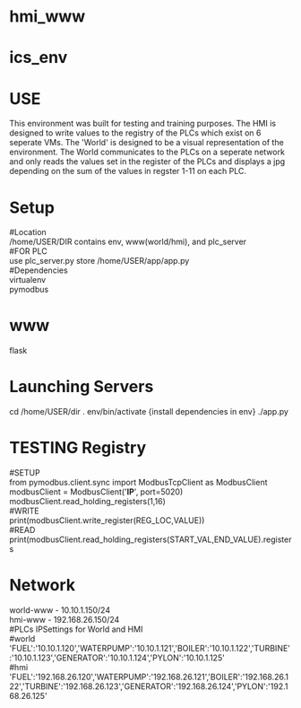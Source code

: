 # hmi_www

# ics_env

# USE
This environment was built for testing and training purposes. The HMI is 
designed to write values to the registry of the PLCs which exist on 6 
seperate VMs. The 'World' is designed to be a visual representation of 
the environment. The World communicates to the PLCs on a seperate 
network and only reads the values set in the register of the PLCs and 
displays a jpg depending on the sum of the values in regster 1-11 on 
each PLC. <br/>

# Setup 
#Location <br/>
/home/USER/DIR contains env, www(world/hmi), and plc_server<br/>
#FOR PLC<br/>
use plc_server.py store /home/USER/app/app.py <br/>
#Dependencies<br/>
virtualenv <br/>
pymodbus <br/>
# www
flask <br/>


# Launching Servers
cd /home/USER/dir
. env/bin/activate
{install dependencies in env}
./app.py

# TESTING Registry
#SETUP<br/>
from pymodbus.client.sync import ModbusTcpClient as ModbusClient<br/>
modbusClient = ModbusClient('**IP**', port=5020)<br/>
modbusClient.read_holding_registers(1,16)<br/>
#WRITE<br/>
print(modbusClient.write_register(REG_LOC,VALUE))<br/>
#READ<br/>
print(modbusClient.read_holding_registers(START_VAL,END_VALUE).registers<br/>

# Network
world-www - 10.10.1.150/24 <br/>
hmi-www - 192.168.26.150/24 <br/>
#PLCs IPSettings for World and HMI <br/>
#world <br/>
'FUEL':'10.10.1.120','WATERPUMP':'10.10.1.121','BOILER':'10.10.1.122','TURBINE':'10.10.1.123','GENERATOR':'10.10.1.124','PYLON':'10.10.1.125'<br/>
#hmi<br/>
'FUEL':'192.168.26.120','WATERPUMP':'192.168.26.121','BOILER':'192.168.26.122','TURBINE':'192.168.26.123','GENERATOR':'192.168.26.124','PYLON':'192.168.26.125'<br/>


